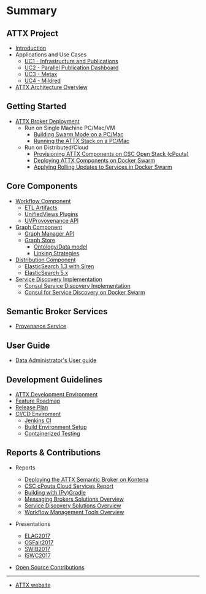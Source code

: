 # Summary

## ATTX Project

* [Introduction](README.md)
* Applications and Use Cases
  * [UC1 - Infrastructure and Publications](Use-case-Infrastructures-and-publications.md)
  * [UC2 - Parallel Publication Dashboard](Use-case-Jyvaskyla.md)
  * [UC3 - Metax](Use-case-Metax.md)
  * [UC4 - Mildred](Use-case-Mildred.md)  
* [ATTX Architecture Overview](ATTX-Architecture-Overview.md)

## Getting Started

* [ATTX Broker Deployment](ATTX-Broker-Deployment.md)
  * Run on Single Machine PC/Mac/VM
    * [Building Swarm Mode on a PC/Mac](Building-Docker-application-stacks-in-Swarm-Mode.md)
    * [Running the ATTX Stack on a PC/Mac](Running-the-ATTX-containerised-application-stack-in-your-own-PC-or-Mac.md)  
  * Run on Distributed/Cloud
    * [Provisioning ATTX Components on CSC Open Stack \(cPouta\)](Provisioning-ATTX-Components-on-CSC-Open-Stack-cPouta.md)
    * [Deploying ATTX Components on Docker Swarm](Deploying-ATTX-Components-on-Docker-Swarm.md)
    * [Applying Rolling Updates to Services in Docker Swarm](Applying-Rolling-Updates-to-services-in-Docker-Swarm.md)

## Core Components

* [Workflow Component](Workflow-Component.md)
  * [ETL Artifacts](ETL-Artifacts.md)
  * [UnifiedViews Plugins](Unified-Views-plugins.md)
  * [UVProvovenance API](UVProvenance-API.md)
* [Graph Component](Graph-Component.md)
  * [Graph Manager API](Graph-Manager-API.md)
  * [Graph Store](Graph-Store.md)
    * [Ontology/Data model](ATTX-Data-Model.md)
    * [Linking Strategies](Linking-Strategies.md)
* [Distribution Component](Distribution-Component.md)
  * [ElasticSearch 1.3 with Siren](ElasticSearch-with-Siren.md)
  * [ElasticSearch 5.x](ElasticSearch-5.md)
* [Service Discovery Implementation](ServiceDiscovery-Implementation.md)
  * [Consul Service Discovery Implementation](Consul-ServiceDiscovery-Implementation.md)
  * [Consul for Service Discovery on Docker Swarm](Consul-for-Service-Discovery-on-Docker-Swarm.md)

## Semantic Broker Services

* [Provenance Service](Provenance-Service.md)

## User Guide

* [Data Administrator's User guide](User-Guide-Administrator.md)

## Development Guidelines

* [ATTX Development Environment](ATTX-Development-Environment.md)
* [Feature Roadmap](Feature-roadmap.md)
* [Release Plan](Release-Plan.md)
* [CI/CD Enviroment](CI-CD-Enviroment.md)
  * [Jenkins CI](Jenkins-CI.md)
  * [Build Environment Setup](Build-Environment-Setup.md)
  * [Containerized Testing](Containerized-testing.md)

## Reports & Contributions

* Reports
  * [Deploying the ATTX Semantic Broker on Kontena](Deploying-ATTX-SB-on-Kontena.md)
  * [CSC cPouta Cloud Services Report](CSC-cPouta-Cloud-Services-Report.md)
  * [Building with (Py)Gradle](Building-with-Gradle.md)
  * [Messaging Brokers Solutions Overview](Messaging-Brokers-Solutions.md)
  * [Service Discovery Solutions Overview](Service-Discovery-Solutions.md)
  * [Workflow Management Tools Overview](Workflow-Management-Tools.md)

* Presentations
  * [ELAG2017](ELAG-2017.md)
  * [OSFair2017](OSFair-2017.md)
  * [SWIB2017](SWIB-2017.md)
  * [ISWC2017](ISWC-2017.md)

* [Open Source Contributions](Open-Contributions.md)

---

* [ATTX website](https://www.helsinki.fi/en/projects/attx-2016)
